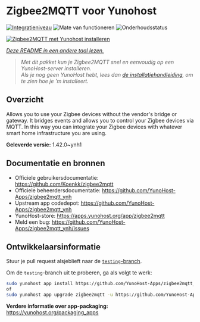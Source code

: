 <!--
NB: Deze README is automatisch gegenereerd door <https://github.com/YunoHost/apps/tree/master/tools/readme_generator>
Hij mag NIET handmatig aangepast worden.
-->

# Zigbee2MQTT voor Yunohost

[![Integratieniveau](https://apps.yunohost.org/badge/integration/zigbee2mqtt)](https://ci-apps.yunohost.org/ci/apps/zigbee2mqtt/)
![Mate van functioneren](https://apps.yunohost.org/badge/state/zigbee2mqtt)
![Onderhoudsstatus](https://apps.yunohost.org/badge/maintained/zigbee2mqtt)

[![Zigbee2MQTT met Yunohost installeren](https://install-app.yunohost.org/install-with-yunohost.svg)](https://install-app.yunohost.org/?app=zigbee2mqtt)

*[Deze README in een andere taal lezen.](./ALL_README.md)*

> *Met dit pakket kun je Zigbee2MQTT snel en eenvoudig op een YunoHost-server installeren.*  
> *Als je nog geen YunoHost hebt, lees dan [de installatiehandleiding](https://yunohost.org/install), om te zien hoe je 'm installeert.*

## Overzicht

Allows you to use your Zigbee devices without the vendor's bridge or gateway. It bridges events and allows you to control your Zigbee devices via MQTT. In this way you can integrate your Zigbee devices with whatever smart home infrastructure you are using. 


**Geleverde versie:** 1.42.0~ynh1
## Documentatie en bronnen

- Officiele gebruikersdocumentatie: <https://github.com/Koenkk/zigbee2mqtt>
- Officiele beheerdersdocumentatie: <https://github.com/YunoHost-Apps/zigbee2mqtt_ynh>
- Upstream app codedepot: <https://github.com/YunoHost-Apps/zigbee2mqtt_ynh>
- YunoHost-store: <https://apps.yunohost.org/app/zigbee2mqtt>
- Meld een bug: <https://github.com/YunoHost-Apps/zigbee2mqtt_ynh/issues>

## Ontwikkelaarsinformatie

Stuur je pull request alsjeblieft naar de [`testing`-branch](https://github.com/YunoHost-Apps/zigbee2mqtt_ynh/tree/testing).

Om de `testing`-branch uit te proberen, ga als volgt te werk:

```bash
sudo yunohost app install https://github.com/YunoHost-Apps/zigbee2mqtt_ynh/tree/testing --debug
of
sudo yunohost app upgrade zigbee2mqtt -u https://github.com/YunoHost-Apps/zigbee2mqtt_ynh/tree/testing --debug
```

**Verdere informatie over app-packaging:** <https://yunohost.org/packaging_apps>
